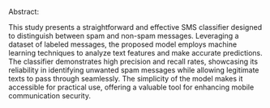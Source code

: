 
Abstract:

This study presents a straightforward and effective SMS classifier designed to distinguish between spam and non-spam messages. Leveraging a dataset of labeled messages, the proposed model employs machine learning techniques to analyze text features and make accurate predictions. The classifier demonstrates high precision and recall rates, showcasing its reliability in identifying unwanted spam messages while allowing legitimate texts to pass through seamlessly. The simplicity of the model makes it accessible for practical use, offering a valuable tool for enhancing mobile communication security.
